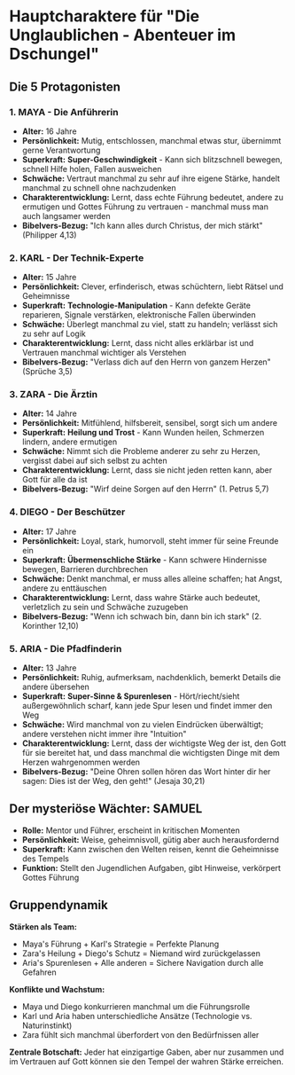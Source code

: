 # Hauptcharaktere für "Die Unglaublichen - Abenteuer im Dschungel"

## Die 5 Protagonisten

### 1. **MAYA** - Die Anführerin
- **Alter:** 16 Jahre
- **Persönlichkeit:** Mutig, entschlossen, manchmal etwas stur, übernimmt gerne Verantwortung
- **Superkraft:** **Super-Geschwindigkeit** - Kann sich blitzschnell bewegen, schnell Hilfe holen, Fallen ausweichen
- **Schwäche:** Vertraut manchmal zu sehr auf ihre eigene Stärke, handelt manchmal zu schnell ohne nachzudenken
- **Charakterentwicklung:** Lernt, dass echte Führung bedeutet, andere zu ermutigen und Gottes Führung zu vertrauen - manchmal muss man auch langsamer werden
- **Bibelvers-Bezug:** "Ich kann alles durch Christus, der mich stärkt" (Philipper 4,13)

### 2. **KARL** - Der Technik-Experte
- **Alter:** 15 Jahre
- **Persönlichkeit:** Clever, erfinderisch, etwas schüchtern, liebt Rätsel und Geheimnisse
- **Superkraft:** **Technologie-Manipulation** - Kann defekte Geräte reparieren, Signale verstärken, elektronische Fallen überwinden
- **Schwäche:** Überlegt manchmal zu viel, statt zu handeln; verlässt sich zu sehr auf Logik
- **Charakterentwicklung:** Lernt, dass nicht alles erklärbar ist und Vertrauen manchmal wichtiger als Verstehen
- **Bibelvers-Bezug:** "Verlass dich auf den Herrn von ganzem Herzen" (Sprüche 3,5)

### 3. **ZARA** - Die Ärztin
- **Alter:** 14 Jahre
- **Persönlichkeit:** Mitfühlend, hilfsbereit, sensibel, sorgt sich um andere
- **Superkraft:** **Heilung und Trost** - Kann Wunden heilen, Schmerzen lindern, andere ermutigen
- **Schwäche:** Nimmt sich die Probleme anderer zu sehr zu Herzen, vergisst dabei auf sich selbst zu achten
- **Charakterentwicklung:** Lernt, dass sie nicht jeden retten kann, aber Gott für alle da ist
- **Bibelvers-Bezug:** "Wirf deine Sorgen auf den Herrn" (1. Petrus 5,7)

### 4. **DIEGO** - Der Beschützer
- **Alter:** 17 Jahre
- **Persönlichkeit:** Loyal, stark, humorvoll, steht immer für seine Freunde ein
- **Superkraft:** **Übermenschliche Stärke** - Kann schwere Hindernisse bewegen, Barrieren durchbrechen
- **Schwäche:** Denkt manchmal, er muss alles alleine schaffen; hat Angst, andere zu enttäuschen
- **Charakterentwicklung:** Lernt, dass wahre Stärke auch bedeutet, verletzlich zu sein und Schwäche zuzugeben
- **Bibelvers-Bezug:** "Wenn ich schwach bin, dann bin ich stark" (2. Korinther 12,10)

### 5. **ARIA** - Die Pfadfinderin
- **Alter:** 13 Jahre
- **Persönlichkeit:** Ruhig, aufmerksam, nachdenklich, bemerkt Details die andere übersehen
- **Superkraft:** **Super-Sinne & Spurenlesen** - Hört/riecht/sieht außergewöhnlich scharf, kann jede Spur lesen und findet immer den Weg
- **Schwäche:** Wird manchmal von zu vielen Eindrücken überwältigt; andere verstehen nicht immer ihre "Intuition"
- **Charakterentwicklung:** Lernt, dass der wichtigste Weg der ist, den Gott für sie bereitet hat, und dass manchmal die wichtigsten Dinge mit dem Herzen wahrgenommen werden
- **Bibelvers-Bezug:** "Deine Ohren sollen hören das Wort hinter dir her sagen: Dies ist der Weg, den geht!" (Jesaja 30,21)

## Der mysteriöse Wächter: **SAMUEL**
- **Rolle:** Mentor und Führer, erscheint in kritischen Momenten
- **Persönlichkeit:** Weise, geheimnisvoll, gütig aber auch herausfordernd
- **Superkraft:** Kann zwischen den Welten reisen, kennt die Geheimnisse des Tempels
- **Funktion:** Stellt den Jugendlichen Aufgaben, gibt Hinweise, verkörpert Gottes Führung

## Gruppendynamik

**Stärken als Team:**
- Maya's Führung + Karl's Strategie = Perfekte Planung
- Zara's Heilung + Diego's Schutz = Niemand wird zurückgelassen
- Aria's Spurenlesen + Alle anderen = Sichere Navigation durch alle Gefahren

**Konflikte und Wachstum:**
- Maya und Diego konkurrieren manchmal um die Führungsrolle
- Karl und Aria haben unterschiedliche Ansätze (Technologie vs. Naturinstinkt)
- Zara fühlt sich manchmal überfordert von den Bedürfnissen aller

**Zentrale Botschaft:**
Jeder hat einzigartige Gaben, aber nur zusammen und im Vertrauen auf Gott können sie den Tempel der wahren Stärke erreichen.
